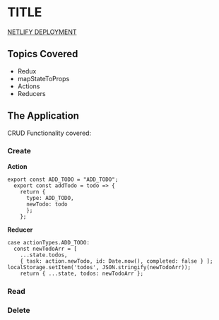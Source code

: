# TITLE

[NETLIFY DEPLOYMENT](https://5d0c1aeb7326da0007ae0e4c--nifty-allen-1d6e8d.netlify.com/)

## Topics Covered

- Redux
- mapStateToProps
- Actions
- Reducers

## The Application

CRUD Functionality covered:

### Create

**Action**

```
export const ADD_TODO = "ADD_TODO";
  export const addTodo = todo => {
    return {
      type: ADD_TODO,
      newTodo: todo
      };
    };
```

**Reducer**

```
case actionTypes.ADD_TODO:
  const newTodoArr = [
    ...state.todos,
    { task: action.newTodo, id: Date.now(), completed: false } ]; localStorage.setItem('todos', JSON.stringify(newTodoArr));
    return { ...state, todos: newTodoArr };
```

### Read

### Delete
